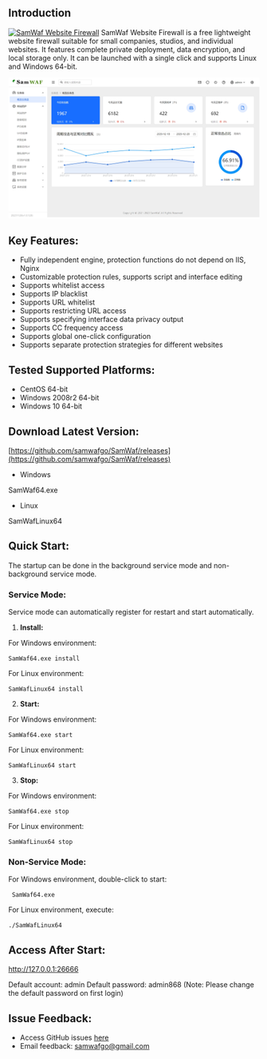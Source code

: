 ## Introduction
[![SamWaf Website Firewall](https://img.shields.io/github/release/samwafgo/SamWaf.svg)](https://github.com/samwafgo/SamWaf/releases)
SamWaf Website Firewall is a free lightweight website firewall suitable for small companies, studios, and individual websites. It features complete private deployment, data encryption, and local storage only. It can be launched with a single click and supports Linux and Windows 64-bit.

![SamWaf Website Firewall Overview](/images/overview.png)

## Key Features:

- Fully independent engine, protection functions do not depend on IIS, Nginx
- Customizable protection rules, supports script and interface editing
- Supports whitelist access
- Supports IP blacklist
- Supports URL whitelist
- Supports restricting URL access
- Supports specifying interface data privacy output
- Supports CC frequency access
- Supports global one-click configuration
- Supports separate protection strategies for different websites

## Tested Supported Platforms:

- CentOS 64-bit
- Windows 2008r2 64-bit
- Windows 10 64-bit

## Download Latest Version:

[https://github.com/samwafgo/SamWaf/releases](https://github.com/samwafgo/SamWaf/releases)

- Windows 

SamWaf64.exe

- Linux

SamWafLinux64

## Quick Start:

The startup can be done in the background service mode and non-background service mode.

### Service Mode:

Service mode can automatically register for restart and start automatically.

1. **Install:**

For Windows environment:
```shell script
SamWaf64.exe install
```

For Linux environment:
```shell script
SamWafLinux64 install
```

2. **Start:**

For Windows environment:
```shell script
SamWaf64.exe start
```

For Linux environment:
```shell script
SamWafLinux64 start
```

3. **Stop:**

For Windows environment:
```shell script
SamWaf64.exe stop
```

For Linux environment:
```shell script
SamWafLinux64 stop
```

### Non-Service Mode:

For Windows environment, double-click to start:
```shell script
 SamWaf64.exe
```

For Linux environment, execute:
```shell script
./SamWafLinux64 
```

## Access After Start:

http://127.0.0.1:26666

Default account: admin Default password: admin868 (Note: Please change the default password on first login)

## Issue Feedback:

- Access GitHub issues [here](https://github.com/samwafgo/SamWaf/issues)
- Email feedback: samwafgo@gmail.com
